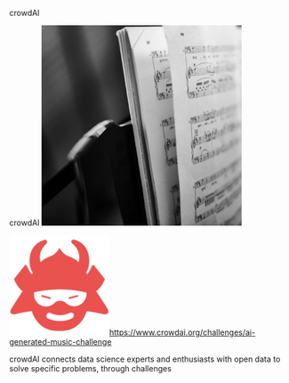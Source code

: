 crowdAI

crowdAI
![](../_resources/7cc650df1022b4b73c1f44b15f77a679.png)

![](../_resources/14982c25a772617bf97d7f8dfe4bebe7.png)https://www.crowdai.org/challenges/ai-generated-music-challenge

crowdAI connects data science experts and enthusiasts with open data to solve specific problems, through challenges